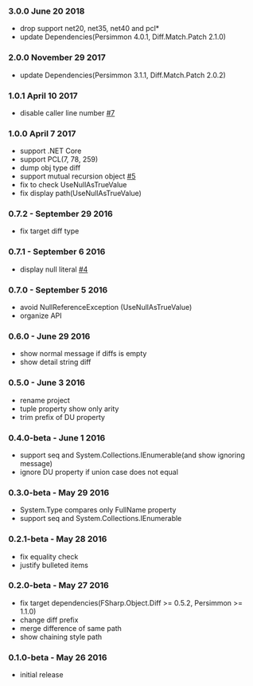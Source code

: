 ### 3.0.0 June 20 2018
* drop support net20, net35, net40 and pcl*
* update Dependencies(Persimmon 4.0.1, Diff.Match.Patch 2.1.0)

### 2.0.0 November 29 2017
* update Dependencies(Persimmon 3.1.1, Diff.Match.Patch 2.0.2)

### 1.0.1 April 10 2017
* disable caller line number [#7](https://github.com/persimmon-projects/Persimmon.MuscleAssert/issues/7)

### 1.0.0 April 7 2017
* support .NET Core
* support PCL(7, 78, 259)
* dump obj type diff
* support mutual recursion object [#5](https://github.com/persimmon-projects/Persimmon.MuscleAssert/issues/5)
* fix to check UseNullAsTrueValue
* fix display path(UseNullAsTrueValue)

### 0.7.2 - September 29 2016
* fix target diff type

### 0.7.1 - September 6 2016
* display null literal [#4](https://github.com/persimmon-projects/Persimmon.MuscleAssert/issues/4)

### 0.7.0 - September 5 2016
* avoid NullReferenceException (UseNullAsTrueValue)
* organize API

### 0.6.0 - June 29 2016
* show normal message if diffs is empty
* show detail string diff

### 0.5.0 - June 3 2016
* rename project
* tuple property show only arity
* trim prefix of DU property

### 0.4.0-beta - June 1 2016
* support seq and System.Collections.IEnumerable(and show ignoring message)
* ignore DU property if union case does not equal

### 0.3.0-beta - May 29 2016
* System.Type compares only FullName property
* support seq and System.Collections.IEnumerable

### 0.2.1-beta - May 28 2016
* fix equality check
* justify bulleted items

### 0.2.0-beta - May 27 2016
* fix target dependencies(FSharp.Object.Diff >= 0.5.2, Persimmon >= 1.1.0)
* change diff prefix
* merge difference of same path
* show chaining style path

### 0.1.0-beta - May 26 2016
* initial release
